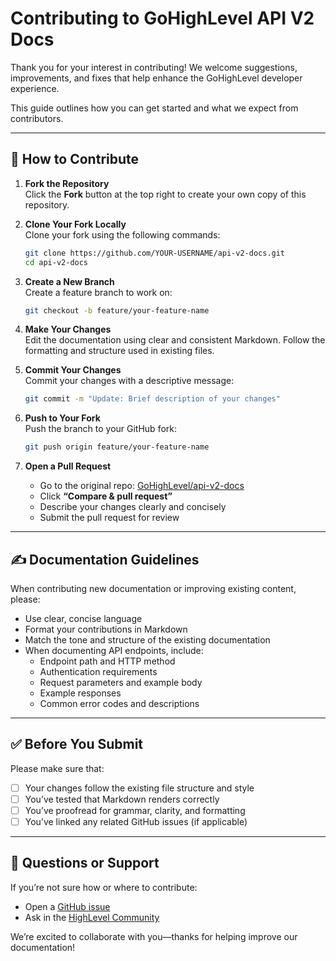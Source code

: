 # Contributing to GoHighLevel API V2 Docs

Thank you for your interest in contributing! We welcome suggestions, improvements, and fixes that help enhance the GoHighLevel developer experience.

This guide outlines how you can get started and what we expect from contributors.

---

## 🚀 How to Contribute

1. **Fork the Repository**  
   Click the **Fork** button at the top right to create your own copy of this repository.

2. **Clone Your Fork Locally**  
    Clone your fork using the following commands:
    
    ```bash
    git clone https://github.com/YOUR-USERNAME/api-v2-docs.git
    cd api-v2-docs
    ```

3. **Create a New Branch**  
    Create a feature branch to work on:
    
    ```bash
    git checkout -b feature/your-feature-name
    ```

4. **Make Your Changes**  
    Edit the documentation using clear and consistent Markdown. Follow the formatting and structure used in existing files.

5. **Commit Your Changes**  
    Commit your changes with a descriptive message:

    ```bash
    git commit -m "Update: Brief description of your changes"
    ```

6. **Push to Your Fork**  
    Push the branch to your GitHub fork:

    ```bash
    git push origin feature/your-feature-name
    ```

7. **Open a Pull Request**  
    - Go to the original repo: [GoHighLevel/api-v2-docs](https://github.com/GoHighLevel/api-v2-docs)
    - Click **“Compare & pull request”**
    - Describe your changes clearly and concisely
    - Submit the pull request for review

---

## ✍️ Documentation Guidelines

When contributing new documentation or improving existing content, please:

- Use clear, concise language
- Format your contributions in Markdown
- Match the tone and structure of the existing documentation
- When documenting API endpoints, include:
  - Endpoint path and HTTP method
  - Authentication requirements
  - Request parameters and example body
  - Example responses
  - Common error codes and descriptions

---

## ✅ Before You Submit

Please make sure that:

- [ ] Your changes follow the existing file structure and style  
- [ ] You’ve tested that Markdown renders correctly  
- [ ] You’ve proofread for grammar, clarity, and formatting  
- [ ] You’ve linked any related GitHub issues (if applicable)  

---

## 🧠 Questions or Support

If you’re not sure how or where to contribute:

- Open a [GitHub issue](https://github.com/GoHighLevel/api-v2-docs/issues)
- Ask in the [HighLevel Community](https://www.facebook.com/groups/gohighlevel)

We’re excited to collaborate with you—thanks for helping improve our documentation!
